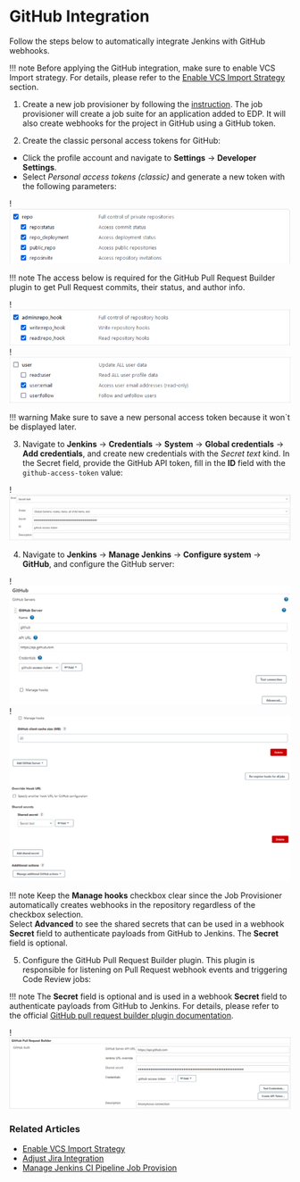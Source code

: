 # GitHub Integration

Follow the steps below to automatically integrate Jenkins with GitHub webhooks.

!!! note
    Before applying the GitHub integration, make sure to enable VCS Import strategy. For details, please refer to the [Enable VCS Import Strategy](import-strategy.md) section.

1. Create a new job provisioner by following the [instruction](manage-jenkins-ci-job-provision.md#github-github). The job provisioner will create a job suite for an application added to EDP. It will also create webhooks for the project in GitHub using a GitHub token.

2. Create the classic personal access tokens for GitHub:

  * Click the profile account and navigate to **Settings** -> **Developer Settings**.
  * Select *Personal access tokens (classic)* and generate a new token with the following parameters:

  !![Repo permission](../assets/operator-guide/github-scopes-1.png "Repo permission")

  !!! note
      The access below is required for the GitHub Pull Request Builder plugin to get Pull Request commits, their status, and author info.

  !![Admin permission](../assets/operator-guide/github-scopes-2.png "Admin permission")
  !![User permission](../assets/operator-guide/github-scopes-3.png "User permission")

  !!! warning
      Make sure to save a new personal access token because it won`t be displayed later.

3. Navigate to **Jenkins** -> **Credentials** -> **System** -> **Global credentials** -> **Add credentials**, and create new credentials with the *Secret text* kind. In the Secret field, provide the GitHub API token, fill in the **ID** field with the `github-access-token` value:

  !![Jenkins github credentials](../assets/operator-guide/api_token2.png "Jenkins github credentials")

4. Navigate to **Jenkins** -> **Manage Jenkins** -> **Configure system** -> **GitHub**, and configure the GitHub server:

  !![GitHub plugin config](../assets/operator-guide/github_int.png "GitHub plugin config")
  !![GitHub plugin config](../assets/operator-guide/github_int02.png "GitHub plugin Shared secrets config")

  !!! note
      Keep the **Manage hooks** checkbox clear since the Job Provisioner automatically creates webhooks in the repository regardless of the checkbox selection.<br>
      Select **Advanced** to see the shared secrets that can be used in a webhook **Secret** field to authenticate payloads from GitHub to Jenkins. The **Secret** field is optional.

5. Configure the GitHub Pull Request Builder plugin. This plugin is responsible for listening on Pull Request webhook events and triggering Code Review jobs:

  !!! note
      The **Secret** field is optional and is used in a webhook **Secret** field to authenticate payloads from GitHub to Jenkins. For details, please refer to the official [GitHub pull request builder plugin documentation](https://wiki.jenkins.io/display/JENKINS/GitHub+pull+request+builder+plugin).

  !![GitHub pull plugin config](../assets/operator-guide/pull_request.png "GitHub pull plugin config")

### Related Articles

* [Enable VCS Import Strategy](import-strategy.md)
* [Adjust Jira Integration](jira-integration.md)
* [Manage Jenkins CI Pipeline Job Provision](manage-jenkins-ci-job-provision.md)
